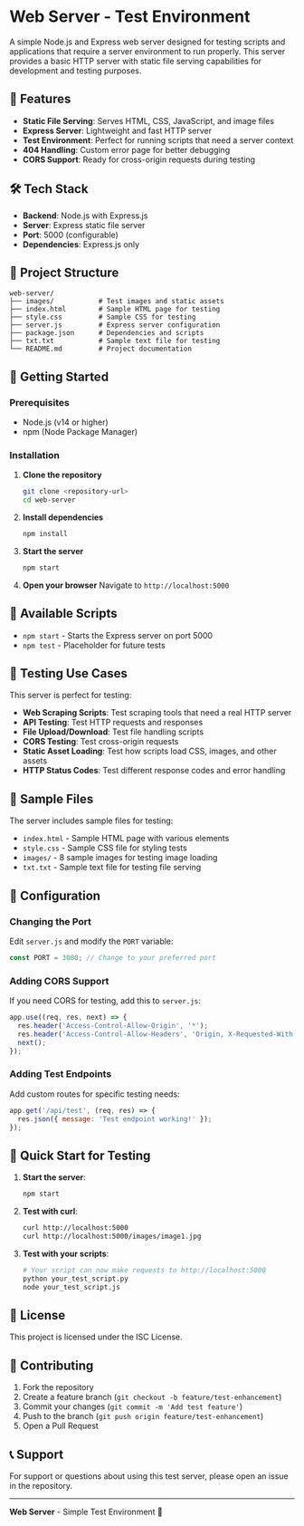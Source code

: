 # Web Server - Test Environment

A simple Node.js and Express web server designed for testing scripts and applications that require a server environment to run properly. This server provides a basic HTTP server with static file serving capabilities for development and testing purposes.

## 🚀 Features

- **Static File Serving**: Serves HTML, CSS, JavaScript, and image files
- **Express Server**: Lightweight and fast HTTP server
- **Test Environment**: Perfect for running scripts that need a server context
- **404 Handling**: Custom error page for better debugging
- **CORS Support**: Ready for cross-origin requests during testing

## 🛠️ Tech Stack

- **Backend**: Node.js with Express.js
- **Server**: Express static file server
- **Port**: 5000 (configurable)
- **Dependencies**: Express.js only

## 📁 Project Structure

```
web-server/
├── images/           # Test images and static assets
├── index.html        # Sample HTML page for testing
├── style.css         # Sample CSS for testing
├── server.js         # Express server configuration
├── package.json      # Dependencies and scripts
├── txt.txt           # Sample text file for testing
└── README.md         # Project documentation
```

## 🚀 Getting Started

### Prerequisites

- Node.js (v14 or higher)
- npm (Node Package Manager)

### Installation

1. **Clone the repository**
   ```bash
   git clone <repository-url>
   cd web-server
   ```

2. **Install dependencies**
   ```bash
   npm install
   ```

3. **Start the server**
   ```bash
   npm start
   ```

4. **Open your browser**
   Navigate to `http://localhost:5000`

## 📝 Available Scripts

- `npm start` - Starts the Express server on port 5000
- `npm test` - Placeholder for future tests

## 🧪 Testing Use Cases

This server is perfect for testing:

- **Web Scraping Scripts**: Test scraping tools that need a real HTTP server
- **API Testing**: Test HTTP requests and responses
- **File Upload/Download**: Test file handling scripts
- **CORS Testing**: Test cross-origin requests
- **Static Asset Loading**: Test how scripts load CSS, images, and other assets
- **HTTP Status Codes**: Test different response codes and error handling

## 📝 Sample Files

The server includes sample files for testing:
- `index.html` - Sample HTML page with various elements
- `style.css` - Sample CSS file for styling tests
- `images/` - 8 sample images for testing image loading
- `txt.txt` - Sample text file for testing file serving

## 🔧 Configuration

### Changing the Port
Edit `server.js` and modify the `PORT` variable:
```javascript
const PORT = 3000; // Change to your preferred port
```

### Adding CORS Support
If you need CORS for testing, add this to `server.js`:
```javascript
app.use((req, res, next) => {
  res.header('Access-Control-Allow-Origin', '*');
  res.header('Access-Control-Allow-Headers', 'Origin, X-Requested-With, Content-Type, Accept');
  next();
});
```

### Adding Test Endpoints
Add custom routes for specific testing needs:
```javascript
app.get('/api/test', (req, res) => {
  res.json({ message: 'Test endpoint working!' });
});
```

## 🚀 Quick Start for Testing

1. **Start the server**:
   ```bash
   npm start
   ```

2. **Test with curl**:
   ```bash
   curl http://localhost:5000
   curl http://localhost:5000/images/image1.jpg
   ```

3. **Test with your scripts**:
   ```bash
   # Your script can now make requests to http://localhost:5000
   python your_test_script.py
   node your_test_script.js
   ```

## 📄 License

This project is licensed under the ISC License.

## 🤝 Contributing

1. Fork the repository
2. Create a feature branch (`git checkout -b feature/test-enhancement`)
3. Commit your changes (`git commit -m 'Add test feature'`)
4. Push to the branch (`git push origin feature/test-enhancement`)
5. Open a Pull Request

## 📞 Support

For support or questions about using this test server, please open an issue in the repository.

---

**Web Server** - Simple Test Environment 🧪
